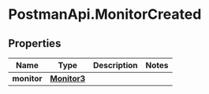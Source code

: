 # PostmanApi.MonitorCreated

## Properties

Name | Type | Description | Notes
------------ | ------------- | ------------- | -------------
**monitor** | [**Monitor3**](Monitor3.md) |  | 


